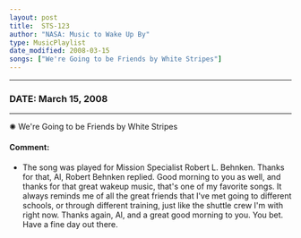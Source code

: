 ```yaml
---
layout: post
title:  STS-123
author: "NASA: Music to Wake Up By"
type: MusicPlaylist
date_modified: 2008-03-15
songs: ["We're Going to be Friends by White Stripes"]
---
```


----
### DATE: March 15, 2008
----
✺ We're Going to be Friends by White Stripes

#### Comment:
* The song was played for Mission Specialist Robert L. Behnken. Thanks for that, Al, Robert Behnken replied. Good morning to you as well, and thanks for that great wakeup music, that's one of my favorite songs. It always reminds me of all the great friends that I've met going to different schools, or through different training, just like the shuttle crew I'm with right now. Thanks again, Al, and a great good morning to you. You bet. Have a fine day out there.



<br/>
<center>
	<a target="_blank"
	   href="https://twitter.com/intent/tweet?hashtags=Space,NASA,Playlist,NASAWakeupCalls,SpaceProgram&text=🚀 {{ page.author}}, '{{ page.songs.first }}' {{ page.title }}, {{ page.date | date: '%B %d, %Y' }}. {{ site.url }}{{ page.url }}&via=nasawakeupcalls"><i class="fab fa-twitter" alt="Tweet this page" style="font-size: 1.3em;"></i></a>
	&nbsp; 	<i class="fas fa-user-astronaut" style="font-size: 1.5em;"></i> &nbsp;
    <a id="custom_amazon_link"
       type="amzn" search="#"
       category="popular music">
    <i class="fab fa-amazon" style="font-size: 1.3em;"></i></a>
</center>

<!-- Randomly resolve an individual entry from a song array -->
<script src="/assets/javascript/seedrandom.min.js"></script>
<script>
  var wake_me_up = ["We're Going to be Friends by White Stripes"];
  var prng = new Math.seedrandom();
  function randomSong() {
    song = wake_me_up[Math.floor(Math.random() * wake_me_up.length)];
    var amazon_link = document.getElementById("custom_amazon_link");
    amazon_link.setAttribute("search", song);
  }
  window.onload = randomSong();
</script>

